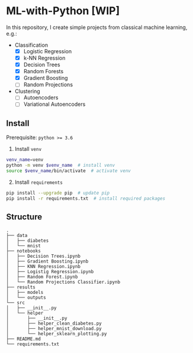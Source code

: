 # ML-with-Python [WIP]
In this repository, I create simple projects from classical machine learning, e.g.:
- Classification
    - [x] Logistic Regression
    - [x] k-NN Regression
    - [x] Decision Trees
    - [x] Random Forests
    - [x] Gradient Boosting
    - [ ] Random Projections
- Clustering
    - [ ] Autoencoders
    - [ ] Variational Autoencoders

## Install
Prerequisite: `python >= 3.6`
1. Install `venv`
```bash
venv_name=venv
python -m venv $venv_name  # install venv
source $venv_name/bin/activate  # activate venv
```
2. Install `requirements`
```bash
pip install --upgrade pip  # update pip
pip install -r requirements.txt  # install required packages
```

## Structure
```
.
├── data
│   ├── diabetes
│   └── mnist
├── notebooks
│   ├── Decision Trees.ipynb
│   ├── Gradient Boosting.ipynb
│   ├── KNN Regression.ipynb
│   ├── Logistig Regression.ipynb
│   ├── Random Forest.ipynb
│   └── Random Projections Classifier.ipynb
├── results
│   ├── models
│   └── outputs
└── src
│   ├── __init__.py
│   └── helper
│       ├── __init__.py
│       ├── helper_clean_diabetes.py
│       ├── helper_mnist_download.py
│       └── helper_sklearn_plotting.py
├── README.md
└── requirements.txt
```